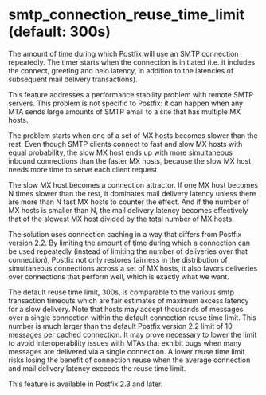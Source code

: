 # smtp_connection_reuse_time_limit (default: 300s)
 The amount of time during which Postfix will use an SMTP
connection repeatedly. The timer starts when the connection is
initiated (i.e. it includes the connect, greeting and helo latency,
in addition to the latencies of subsequent mail delivery transactions).



 This feature addresses a performance stability problem with
remote SMTP servers. This problem is not specific to Postfix: it
can happen when any MTA sends large amounts of SMTP email to a site
that has multiple MX hosts. 


 The problem starts when one of a set of MX hosts becomes slower
than the rest. Even though SMTP clients connect to fast and slow
MX hosts with equal probability, the slow MX host ends up with more
simultaneous inbound connections than the faster MX hosts, because
the slow MX host needs more time to serve each client request. 


 The slow MX host becomes a connection attractor. If one MX
host becomes N times slower than the rest, it dominates mail delivery
latency unless there are more than N fast MX hosts to counter the
effect. And if the number of MX hosts is smaller than N, the mail
delivery latency becomes effectively that of the slowest MX host
divided by the total number of MX hosts. 


 The solution uses connection caching in a way that differs from
Postfix version 2.2. By limiting the amount of time during which a connection
can be used repeatedly (instead of limiting the number of deliveries
over that connection), Postfix not only restores fairness in the
distribution of simultaneous connections across a set of MX hosts,
it also favors deliveries over connections that perform well, which
is exactly what we want. 


 The default reuse time limit, 300s, is comparable to the various
smtp transaction timeouts which are fair estimates of maximum excess
latency for a slow delivery. Note that hosts may accept thousands
of messages over a single connection within the default connection
reuse time limit. This number is much larger than the default Postfix
version 2.2 limit of 10 messages per cached connection. It may prove necessary
to lower the limit to avoid interoperability issues with MTAs that
exhibit bugs when many messages are delivered via a single connection.
A lower reuse time limit risks losing the benefit of connection
reuse when the average connection and mail delivery latency exceeds
the reuse time limit. 


 This feature is available in Postfix 2.3 and later. 


